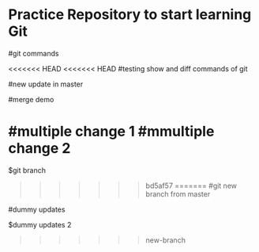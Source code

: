 # Practice Repository to start learning Git

#git commands

<<<<<<< HEAD
<<<<<<< HEAD
#testing show and diff commands of git

#new update in master

#merge demo

#multiple change 1
#mmultiple change 2
=======
$git branch
>>>>>>> bd5af57
=======
#git new branch from master

#dummy updates

$dummy updates 2
>>>>>>> new-branch
